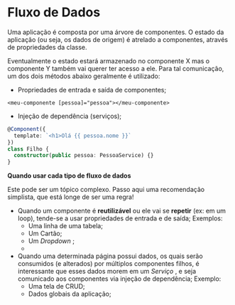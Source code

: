 # Fluxo de Dados

Uma aplicação é composta por uma árvore de componentes. O estado da aplicação \(ou seja, os dados de origem\) é atrelado a componentes, através de propriedades da classe.

Eventualmente o estado estará armazenado no componente X mas o componente Y também vai querer ter acesso a ele. Para tal comunicação, um dos dois métodos abaixo geralmente é utilizado:

* Propriedades de entrada e saída de componentes;

```markup
<meu-componente [pessoa]="pessoa"></meu-componente>
```

* Injeção de dependência \(serviços\);

```typescript
@Component({
  template: `<h1>Olá {{ pessoa.nome }}`
})
class Filho {
  constructor(public pessoa: PessoaService) {}
}
```

**Quando usar cada tipo de fluxo de dados**

Este pode ser um tópico complexo. Passo aqui uma recomendação simplista, que está longe de ser uma regra!

* Quando um componente é **reutilizável** ou ele vai se **repetir** \(ex: em um loop\), tende-se a usar propriedades de entrada e de saída; Exemplos:
  * Uma linha de uma tabela;
  * Um Cartão;
  * Um _Dropdown_ ;
  * 
* Quando uma determinada página possui dados, os quais serão consumidos \(e alterados\) por múltiplos componentes filhos, é interessante que esses dados morem em um _Serviço_ , e seja comunicado aos componentes via injeção de dependência; Exemplo:
  * Uma tela de CRUD;
  * Dados globais da aplicação;

